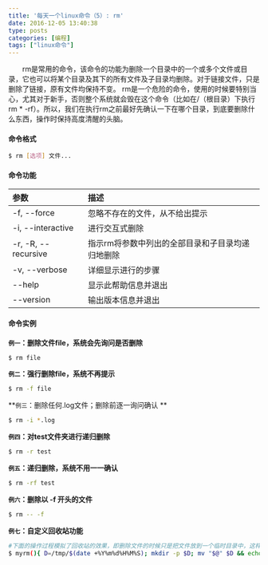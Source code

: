 ```yaml
---
title: '每天一个linux命令（5）: rm'
date: 2016-12-05 13:40:38
type: posts
categories: [编程]
tags: ["linux命令"]
---
```

　　rm是常用的命令，该命令的功能为删除一个目录中的一个或多个文件或目录，它也可以将某个目录及其下的所有文件及子目录均删除。对于链接文件，只是删除了链接，原有文件均保持不变。
rm是一个危险的命令，使用的时候要特别当心，尤其对于新手，否则整个系统就会毁在这个命令（比如在/（根目录）下执行rm * -rf）。所以，我们在执行rm之前最好先确认一下在哪个目录，到底要删除什么东西，操作时保持高度清醒的头脑。
<!--more -->
#### 命令格式
```bash
$ rm [选项] 文件...
```
#### 命令功能
| 参数 | 描述     |
| :------------- | :------------- |
| -f, --force      | 忽略不存在的文件，从不给出提示      |
| -i, --interactive |  进行交互式删除 |
| -r, -R, --recursive  |   指示rm将参数中列出的全部目录和子目录均递归地删除  |
| -v, --verbose |  详细显示进行的步骤  |
| --help |  显示此帮助信息并退出  |
| --version  |  输出版本信息并退出  |

#### 命令实例
**`例一`：删除文件file，系统会先询问是否删除**
```bash
$ rm file
```
**`例二`：强行删除file，系统不再提示**
```bash
$ rm -f file
```
**`例三`：删除任何.log文件；删除前逐一询问确认 **
```bash
$ rm -i *.log
```
**`例四`：对test文件夹进行递归删除**
```bash
$ rm -r test
```
**`例五`：递归删除，系统不用一一确认**
```bash
$ rm -rf test
```
**`例六`：删除以 -f 开头的文件**
```bash
$ rm -- -f
```
**`例七`：自定义回收站功能**
```bash
#下面的操作过程模拟了回收站的效果，即删除文件的时候只是把文件放到一个临时目录中，这样在需要的时候还可以恢复过来。
$ myrm(){ D=/tmp/$(date +%Y%m%d%H%M%S); mkdir -p $D; mv "$@" $D && echo "moved to $D ok"; }
```
